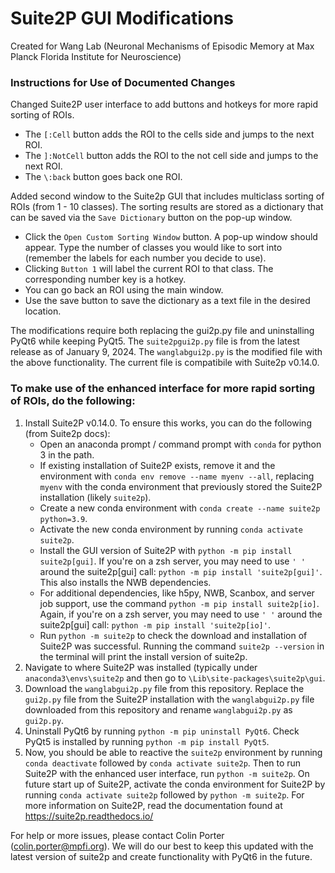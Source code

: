 # Suite2P GUI Modifications
Created for Wang Lab (Neuronal Mechanisms of Episodic Memory at Max Planck Florida Institute for Neuroscience)

### Instructions for Use of Documented Changes
Changed Suite2P user interface to add buttons and hotkeys for more rapid sorting of ROIs. 
- The `[:Cell` button adds the ROI to the cells side and jumps to the next ROI.
- The `]:NotCell` button adds the ROI to the not cell side and jumps to the next ROI.
- The `\:back` button goes back one ROI.

Added second window to the Suite2p GUI that includes multiclass sorting of ROIs (from 1 - 10 classes). The sorting results are stored as a dictionary that can be saved via the `Save Dictionary` button on the pop-up window.
- Click the `Open Custom Sorting Window` button. A pop-up window should appear. Type the number of classes you would like to sort into (remember the labels for each number you decide to use).
- Clicking `Button 1` will label the current ROI to that class. The corresponding number key is a hotkey.
- You can go back an ROI using the main window.
- Use the save button to save the dictionary as a text file in the desired location.

The modifications require both replacing the gui2p.py file and uninstalling PyQt6 while keeping PyQt5. The `suite2pgui2p.py` file is from the latest release as of January 9, 2024. The `wanglabgui2p.py` is the modified file with the above functionality. The current file is compatibile with Suite2p v0.14.0.

### To make use of the enhanced interface for more rapid sorting of ROIs, do the following:
1. Install Suite2P v0.14.0. To ensure this works, you can do the following (from Suite2p docs):
   - Open an anaconda prompt / command prompt with `conda` for python 3 in the path.
   - If existing installation of Suite2P exists, remove it and the environment with `conda env remove --name myenv --all`, replacing `myenv` with the conda environment that previously stored the Suite2P installation (likely `suite2p`).
   - Create a new conda environment with `conda create --name suite2p python=3.9`.
   - Activate the new conda environment by running `conda activate suite2p`.
   - Install the GUI version of Suite2P with `python -m pip install suite2p[gui]`. If you're on a zsh server, you may need to use `' '` around the suite2p[gui] call: `python -m pip install 'suite2p[gui]'`. This also installs the NWB dependencies.
   - For additional dependencies, like h5py, NWB, Scanbox, and server job support, use the command `python -m pip install suite2p[io]`. Again, if you're on a zsh server, you may need to use `' '` around the suite2p[gui] call: `python -m pip install 'suite2p[io]'`.
   - Run `python -m suite2p` to check the download and installation of Suite2P was successful. Running the command `suite2p --version` in the terminal will print the install version of suite2p.
2. Navigate to where Suite2P was installed (typically under `anaconda3\envs\suite2p` and then go to `\Lib\site-packages\suite2p\gui`.
3. Download the `wanglabgui2p.py` file from this repository. Replace the `gui2p.py` file from the Suite2P installation with the `wanglabgui2p.py` file downloaded from this repository and rename `wanglabgui2p.py` as `gui2p.py`.
4. Uninstall PyQt6 by running `python -m pip uninstall PyQt6`. Check PyQt5 is installed by running `python -m pip install PyQt5`.
5. Now, you should be able to reactive the `suite2p` environment by running `conda deactivate` followed by `conda activate suite2p`. Then to run Suite2P with the enhanced user interface, run `python -m suite2p`. On future start up of Suite2P, activate the conda environment for Suite2P by running `conda activate suite2p` followed by `python -m suite2p`. For more information on Suite2P, read the documentation found at https://suite2p.readthedocs.io/

For help or more issues, please contact Colin Porter (colin.porter@mpfi.org). We will do our best to keep this updated with the latest version of suite2p and create functionality with PyQt6 in the future.
